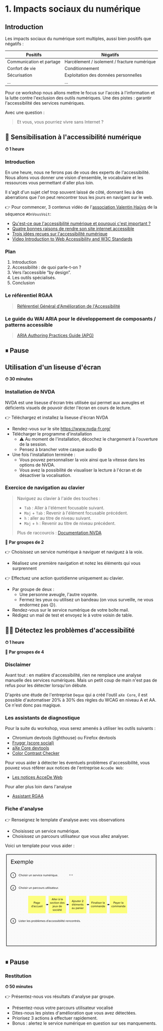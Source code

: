 # 1. Impacts sociaux du numérique

## Introduction

Les impacts sociaux du numérique sont multiples, aussi bien positifs que négatifs :

| Positifs                 | Négatifs                                     |
|--------------------------|----------------------------------------------|
| Communication et partage | Harcèlement / isolement / fracture numérique |
| Confort de vie           | Conditionnement                              |
| Sécurisation             | Exploitation des données personnelles        |
| ...                      | ...                                          |

Pour ce workshop nous allons mettre le focus sur l'accès à l'information et la lutte contre l'exclusion des outils numériques.
Une des pistes : garantir l'accessibilité des services numériques.

Avec une question :

> Et vous, vous pourriez vivre sans Internet ?

## 🧏 Sensibilisation à l'accessibilité numérique
**⏱ 1 heure**
### Introduction
En une heure, nous ne ferons pas de vous des experts de l'accessibilité. 
Nous allons vous donner une vision d'ensemble, le vocabulaire et les ressources vous permettant d'aller plus loin.

Il s'agit d'un sujet clef trop souvent laissé de côté, donnant lieu à des aberrations que l'on peut rencontrer tous les jours en navigant sur le web.

👉 Pour commencer, 3 contenus vidéo de l'[association Valentin Haüys](https://www.avh.asso.fr/fr) de la séquence `#OnVousVoit`:
- [Qu'est-ce que l'accessibilité numérique et pourquoi c'est important ?](https://www.youtube.com/watch?v=fZo_ky7_XZ8)
- [Quatre bonnes raisons de rendre son site internet accessible](https://www.youtube.com/watch?v=cPFYtFEEW7g)
- [Trois idées reçues sur l'accessibilité numérique](https://www.youtube.com/watch?v=DO26F5oMXbc)
- [Video Introduction to Web Accessibility and W3C Standards](https://www.w3.org/WAI/videos/standards-and-benefits/)

### Plan 
1. Introduction
2. Accessibilité : de quoi parle-t-on ?
3. Vers l’accessible “by design”.
4. Les outils spécialisés.
5. Conclusion

### Le référentiel RGAA

> [Référentiel Général d'Amélioration de l'Accessibilité](https://accessibilite.numerique.gouv.fr/)

### Le guide du WAI ARIA pour le développement de composants / patterns accessible

> [ARIA Authoring Practices Guide (APG)](https://www.w3.org/WAI/ARIA/apg/patterns/)

## ⏸ Pause

## Utilisation d'un liseuse d'écran
**⏱ 30 minutes**

### Installation de NVDA

NVDA est une liseuse d'écran très utilisée qui permet aux aveugles et déficients visuels de pouvoir dicter l'écran en cours de lecture.

👉 Téléchargez et installez la liseuse d'écran NVDA
- Rendez-vous sur le site https://www.nvda-fr.org/
- Télécharger le programme d'installation
  - ⚠️ Au moment de l'installation, décochez le chargement à l'ouverture de la session.
  - Pensez à brancher votre casque audio 😄
- Une fois l'installation terminée :
  - Vous pouvez personnaliser la voix ainsi que la vitesse dans les options de NVDA.
  - Vous avez la possibilité de visualiser la lecture à l'écran et de désactiver la vocalisation.

### Exercice de navigation au clavier

> Naviguez au clavier à l'aide des touches :
> - `Tab` : Aller à l'élément focusable suivant.
> - `Maj` + `Tab` : Revenir à l'élément focusable précédent.
> - `h` : aller au titre de niveau suivant.
> - `Maj` + `h` : Revenir au titre de niveau précédent.
>
> Plus de raccourcis : [Documentation NVDA](https://www.nvda-fr.org/doc/userGuide.html#WebNavigation)

**🤝 Par groupes de 2**

👉 Choisissez un service numérique à naviguer et naviguez à la voix.
- Réalisez une première navigation et notez les éléments qui vous surprennent

👉 Effectuez une action quotidienne uniquement au clavier. 
- Par groupe de deux : 
  - Une personne aveugle, l'autre voyante.
  - Fermez les yeux ou utilisez un bandeau (on vous surveille, ne vous endormez pas 😉).
- Rendez-vous sur le service numérique de votre boîte mail.
- Rédigez un mail de test et envoyez le à votre voisin de table.

## 🕵️‍♀️ Détectez les problèmes d'accessibilité
**⏱ 1 heure**

**🤝 Par groupes de 4**

### Disclaimer
Avant tout : en matière d'accessibilité, rien ne remplace une analyse manuelle des services numériques.
Mais un petit coup de main n'est pas de refus pour les détecter lorsqu'on débute.

D'après une étude de l'entreprise `Deque` qui a créé l'outil `aXe Core`, il est possible d'automatiser 20% à 30% des règles du WCAG en niveau A et AA.
Ce n'est donc pas magique.

### Les assistants de diagnostique
Pour la suite du workshop, vous serez amenés à utiliser les outils suivants :
- Chromium devtools (lighthouse) ou Firefox devtools
- [Fruggr (score social)](https://fruggr.io)
- [aXe Core devtools](https://chrome.google.com/webstore/detail/axe-devtools-web-accessib/lhdoppojpmngadmnindnejefpokejbdd)
- [Color Contrast Checker](https://www.tpgi.com/color-contrast-checker/)

Pour vous aider à détecter les éventuels problèmes d'accessibilité, vous pouvez vous référer aux notices de l'entreprise `AcceDe Web`:
- [Les notices AcceDe Web](https://www.accede-web.com/notices/)

Pour aller plus loin dans l'analyse
- [Assistant RGAA](https://chrome.google.com/webstore/detail/assistant-rgaa/cgpmofepeeiaaljkcclfldhaalfpcand)

### Fiche d'analyse
👉 Renseignez le template d'analyse avec vos observations
- Choisissez un service numérique.
- Choisissez un parcours utilisateur que vous allez analyser.

Voici un template pour vous aider :

![a11y-audit-template.png](../resources/a11y-audit-template.png)

## ⏸ Pause

### Restitution

**⏱ 50 minutes**

👉 Présentez-nous vos résultats d'analyse par groupe.
- Présentez-nous votre parcours utilisateur vocalisé
- Dites-nous les pistes d'amélioration que vous avez détectées.
- Priorisez 3 actions à effectuer rapidement.
- Bonus : alertez le service numérique en question sur ses manquements.
